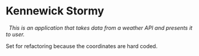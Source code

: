 
<html>
  <h1>Kennewick Stormy </h1>
  
<i>  This is an application that takes data from a weather API and presents it to user.
</i>
<p>
Set for refactoring because the coordinates are hard coded. </p>
</html>
